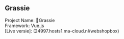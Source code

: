 ## Grassie

Project Name: 🌱Grassie  
Framework: Vue.js  
[Live versie]: (24997.hosts1.ma-cloud.nl/webshopbox)
